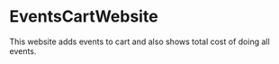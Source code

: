 # EventsCartWebsite
This website adds events to cart and also shows total cost of doing all events.
